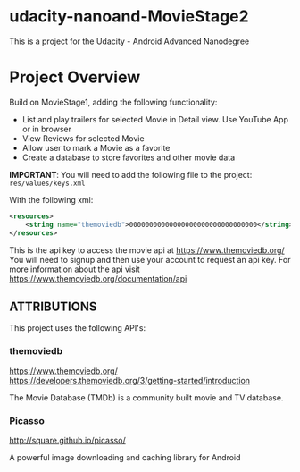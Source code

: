 # udacity-nanoand-MovieStage2
This is a project for the Udacity - Android Advanced Nanodegree

# Project Overview
Build on MovieStage1, adding the following functionality:
  * List and play trailers for selected Movie in Detail view. Use YouTube App or in browser
  * View Reviews for selected Movie
  * Allow user to mark a Movie as a favorite
  * Create a database to store favorites and other movie data

**IMPORTANT**: You will need to add the following file to the project:
`res/values/keys.xml`

With the following xml:
```xml
<resources>
    <string name="themoviedb">00000000000000000000000000000000</string>
</resources>
```
This is the api key to access the movie api at https://www.themoviedb.org/
You will need to signup and then use your account to request an api key. For more information about the api visit https://www.themoviedb.org/documentation/api

## ATTRIBUTIONS
This project uses the following API's:

### themoviedb
https://www.themoviedb.org/  
https://developers.themoviedb.org/3/getting-started/introduction


The Movie Database (TMDb) is a community built movie and TV database. 

### Picasso
http://square.github.io/picasso/

A powerful image downloading and caching library for Android
